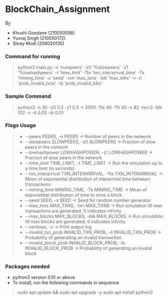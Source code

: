 # BlockChain_Assignment
By
- Khushi Gondane (210050056)
- Yuvraj Singh (210050172)
- Shrey Modi (200020135)

### Command for running
> python3 main.py -n 'numpeers' -z0 '%slowpeers' -z1 '%lowhashpeers' -t 'time_limit' -Ttx 'txn_interarrival_time' -Tk 'mining_time' -s 'seed' -txn 'max_txns' -blk 'max_blks' -v -it 'prob_invalid_txns' -ib 'prob_invalid_blks'


### Sample Command
> python3 -n 30 -z0 0.5 -z1 0.3 -t 3000 -Ttx 40 -Tk 40 -s 42 -txn 0 -blk 102 -v -it 0.05 -ib 0.01

### Flags Usage
> - --peers PEERS, -n PEERS -> Number of peers in the network
>  - --slowpeers SLOWPEERS, -z0 SLOWPEERS -> Fraction of slow peers in the network
> - --lowhashpower LOWHASHPOWER, -z1 LOWHASHPOWER -> Fraction of slow peers in the network
> - --time_limit TIME_LIMIT, -t TIME_LIMIT -> Run the simulation up to a time limit (in seconds)
> - --txn_interarrival TXN_INTERARRIVAL, -Ttx TXN_INTERARRIVAL -> Mean of exponential distribution of interarrival time between transactions
> - --mining_time MINING_TIME, -Tk MINING_TIME -> Mean of exponential distribution of time to mine a block
> - --seed SEED, -s SEED -> Seed for random number generator
> - --max_txns MAX_TXNS, -txn MAX_TXNS -> Run simulation till max transactions are generated, 0 indicates infinity
> - --max_blocks MAX_BLOCKS, -blk MAX_BLOCKS -> Run simulation till max blocks are generated, 0 indicates infinity
> - --verbose, -v -> Print output log
> - --invalid_txn_prob INVALID_TXN_PROB, -it INVALID_TXN_PROB -> Probability of generating an invalid transaction
> - --invalid_block_prob INVALID_BLOCK_PROB, -ib INVALID_BLOCK_PROB -> Probability of generating an invalid block

### Packages needed
- python3 version 3.10 or above
- To install, run the following commands in sequence
> sudo apt update && sudo apt upgrade -y
> sudo apt install python3 